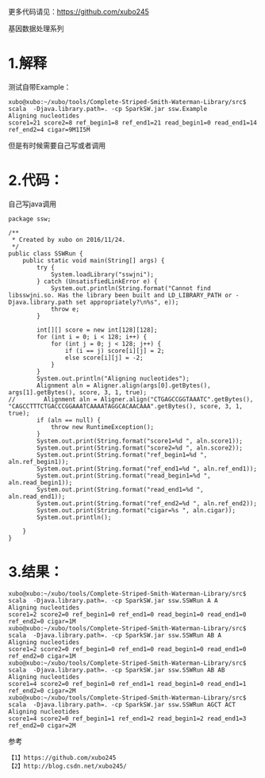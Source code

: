 
更多代码请见：https://github.com/xubo245

基因数据处理系列

# 1.解释

测试自带Example：

	xubo@xubo:~/xubo/tools/Complete-Striped-Smith-Waterman-Library/src$ scala  -Djava.library.path=. -cp SparkSW.jar ssw.Example
	Aligning nucleotides
	score1=21 score2=8 ref_begin1=8 ref_end1=21 read_begin1=0 read_end1=14 ref_end2=4 cigar=9M1I5M 

但是有时候需要自己写或者调用

# 2.代码：

自己写java调用

	package ssw;
	
	/**
	 * Created by xubo on 2016/11/24.
	 */
	public class SSWRun {
	    public static void main(String[] args) {
	        try {
	            System.loadLibrary("sswjni");
	        } catch (UnsatisfiedLinkError e) {
	            System.out.println(String.format("Cannot find libsswjni.so. Has the library been built and LD_LIBRARY_PATH or -Djava.library.path set appropriately?\n%s", e));
	            throw e;
	        }
	
	        int[][] score = new int[128][128];
	        for (int i = 0; i < 128; i++) {
	            for (int j = 0; j < 128; j++) {
	                if (i == j) score[i][j] = 2;
	                else score[i][j] = -2;
	            }
	        }
	        System.out.println("Aligning nucleotides");
	        Alignment aln = Aligner.align(args[0].getBytes(), args[1].getBytes(), score, 3, 1, true);
	//        Alignment aln = Aligner.align("CTGAGCCGGTAAATC".getBytes(), "CAGCCTTTCTGACCCGGAAATCAAAATAGGCACAACAAA".getBytes(), score, 3, 1, true);
	        if (aln == null) {
	            throw new RuntimeException();
	        }
	        System.out.print(String.format("score1=%d ", aln.score1));
	        System.out.print(String.format("score2=%d ", aln.score2));
	        System.out.print(String.format("ref_begin1=%d ", aln.ref_begin1));
	        System.out.print(String.format("ref_end1=%d ", aln.ref_end1));
	        System.out.print(String.format("read_begin1=%d ", aln.read_begin1));
	        System.out.print(String.format("read_end1=%d ", aln.read_end1));
	        System.out.print(String.format("ref_end2=%d ", aln.ref_end2));
	        System.out.print(String.format("cigar=%s ", aln.cigar));
	        System.out.println();
	
	    }
	}
	


# 3.结果：

	xubo@xubo:~/xubo/tools/Complete-Striped-Smith-Waterman-Library/src$ scala  -Djava.library.path=. -cp SparkSW.jar ssw.SSWRun A A
	Aligning nucleotides
	score1=2 score2=0 ref_begin1=0 ref_end1=0 read_begin1=0 read_end1=0 ref_end2=0 cigar=1M 
	xubo@xubo:~/xubo/tools/Complete-Striped-Smith-Waterman-Library/src$ scala  -Djava.library.path=. -cp SparkSW.jar ssw.SSWRun AB A
	Aligning nucleotides
	score1=2 score2=0 ref_begin1=0 ref_end1=0 read_begin1=0 read_end1=0 ref_end2=0 cigar=1M 
	xubo@xubo:~/xubo/tools/Complete-Striped-Smith-Waterman-Library/src$ scala  -Djava.library.path=. -cp SparkSW.jar ssw.SSWRun AB AB
	Aligning nucleotides
	score1=4 score2=0 ref_begin1=0 ref_end1=1 read_begin1=0 read_end1=1 ref_end2=0 cigar=2M 
	xubo@xubo:~/xubo/tools/Complete-Striped-Smith-Waterman-Library/src$ scala  -Djava.library.path=. -cp SparkSW.jar ssw.SSWRun AGCT ACT
	Aligning nucleotides
	score1=4 score2=0 ref_begin1=1 ref_end1=2 read_begin1=2 read_end1=3 ref_end2=0 cigar=2M 



参考

	【1】https://github.com/xubo245
	【2】http://blog.csdn.net/xubo245/

